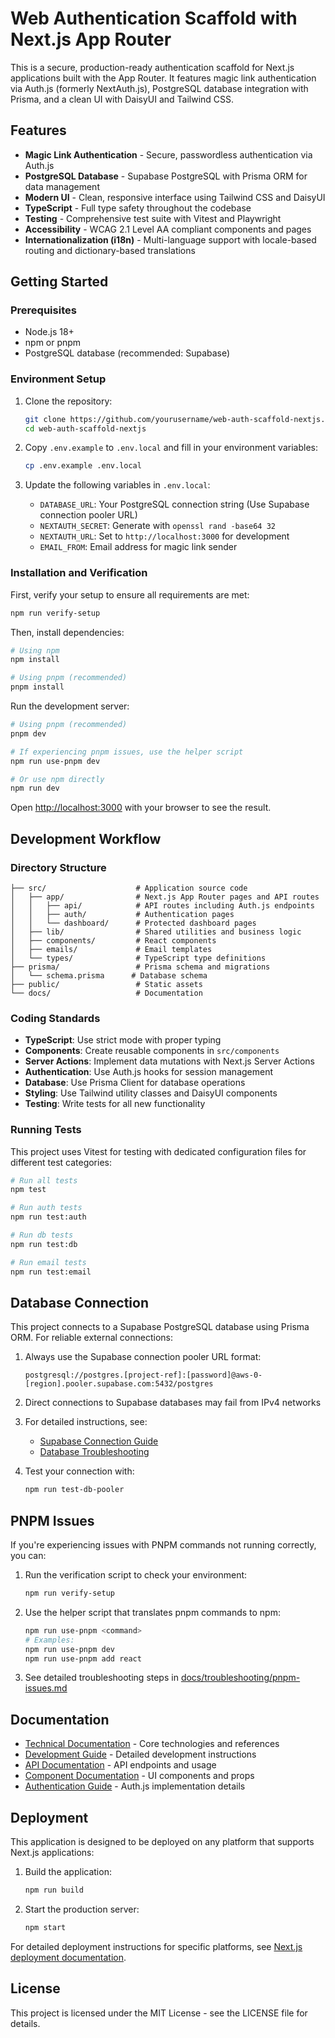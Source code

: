 # Web Authentication Scaffold with Next.js App Router

This is a secure, production-ready authentication scaffold for Next.js applications built with the App Router. It features magic link authentication via Auth.js (formerly NextAuth.js), PostgreSQL database integration with Prisma, and a clean UI with DaisyUI and Tailwind CSS.

## Features

- **Magic Link Authentication** - Secure, passwordless authentication via Auth.js
- **PostgreSQL Database** - Supabase PostgreSQL with Prisma ORM for data management
- **Modern UI** - Clean, responsive interface using Tailwind CSS and DaisyUI
- **TypeScript** - Full type safety throughout the codebase
- **Testing** - Comprehensive test suite with Vitest and Playwright
- **Accessibility** - WCAG 2.1 Level AA compliant components and pages
- **Internationalization (i18n)** - Multi-language support with locale-based routing and dictionary-based translations


## Getting Started

### Prerequisites

- Node.js 18+ 
- npm or pnpm
- PostgreSQL database (recommended: Supabase)

### Environment Setup

1. Clone the repository:
   ```bash
   git clone https://github.com/yourusername/web-auth-scaffold-nextjs.git
   cd web-auth-scaffold-nextjs
   ```

2. Copy `.env.example` to `.env.local` and fill in your environment variables:
   ```bash
   cp .env.example .env.local
   ```

3. Update the following variables in `.env.local`:
   - `DATABASE_URL`: Your PostgreSQL connection string (Use Supabase connection pooler URL)
   - `NEXTAUTH_SECRET`: Generate with `openssl rand -base64 32`
   - `NEXTAUTH_URL`: Set to `http://localhost:3000` for development
   - `EMAIL_FROM`: Email address for magic link sender

### Installation and Verification

First, verify your setup to ensure all requirements are met:

```bash
npm run verify-setup
```

Then, install dependencies:

```bash
# Using npm
npm install

# Using pnpm (recommended)
pnpm install
```

Run the development server:

```bash
# Using pnpm (recommended)
pnpm dev

# If experiencing pnpm issues, use the helper script
npm run use-pnpm dev

# Or use npm directly
npm run dev
```

Open [http://localhost:3000](http://localhost:3000) with your browser to see the result.

## Development Workflow

### Directory Structure

```
├── src/                    # Application source code
│   ├── app/                # Next.js App Router pages and API routes
│   │   ├── api/            # API routes including Auth.js endpoints
│   │   ├── auth/           # Authentication pages
│   │   └── dashboard/      # Protected dashboard pages
│   ├── lib/                # Shared utilities and business logic
│   ├── components/         # React components
│   ├── emails/             # Email templates
│   └── types/              # TypeScript type definitions
├── prisma/                 # Prisma schema and migrations
│   └── schema.prisma      # Database schema
├── public/                 # Static assets
└── docs/                   # Documentation
```

### Coding Standards

- **TypeScript**: Use strict mode with proper typing
- **Components**: Create reusable components in `src/components`
- **Server Actions**: Implement data mutations with Next.js Server Actions
- **Authentication**: Use Auth.js hooks for session management
- **Database**: Use Prisma Client for database operations
- **Styling**: Use Tailwind utility classes and DaisyUI components
- **Testing**: Write tests for all new functionality

### Running Tests

This project uses Vitest for testing with dedicated configuration files for different test categories:

```bash
# Run all tests
npm test

# Run auth tests
npm run test:auth

# Run db tests
npm run test:db

# Run email tests
npm run test:email
```

## Database Connection

This project connects to a Supabase PostgreSQL database using Prisma ORM. For reliable external connections:

1. Always use the Supabase connection pooler URL format:
   ```
   postgresql://postgres.[project-ref]:[password]@aws-0-[region].pooler.supabase.com:5432/postgres
   ```

2. Direct connections to Supabase databases may fail from IPv4 networks

3. For detailed instructions, see:
   - [Supabase Connection Guide](docs/guides/supabase-connection.md)
   - [Database Troubleshooting](docs/troubleshooting/database-connection.md)

4. Test your connection with:
   ```bash
   npm run test-db-pooler
   ```

## PNPM Issues

If you're experiencing issues with PNPM commands not running correctly, you can:

1. Run the verification script to check your environment:
   ```bash
   npm run verify-setup
   ```

2. Use the helper script that translates pnpm commands to npm:
   ```bash
   npm run use-pnpm <command>
   # Examples:
   npm run use-pnpm dev
   npm run use-pnpm add react
   ```

3. See detailed troubleshooting steps in [docs/troubleshooting/pnpm-issues.md](docs/troubleshooting/pnpm-issues.md)

## Documentation

- [Technical Documentation](docs/tech-documentation.md) - Core technologies and references
- [Development Guide](docs/development-guide.md) - Detailed development instructions
- [API Documentation](docs/api-documentation.md) - API endpoints and usage
- [Component Documentation](docs/component-documentation.md) - UI components and props
- [Authentication Guide](docs/guides/authentication.md) - Auth.js implementation details

## Deployment

This application is designed to be deployed on any platform that supports Next.js applications:

1. Build the application:
   ```bash
   npm run build
   ```

2. Start the production server:
   ```bash
   npm start
   ```

For detailed deployment instructions for specific platforms, see [Next.js deployment documentation](https://nextjs.org/docs/app/building-your-application/deploying).

## License

This project is licensed under the MIT License - see the LICENSE file for details.

